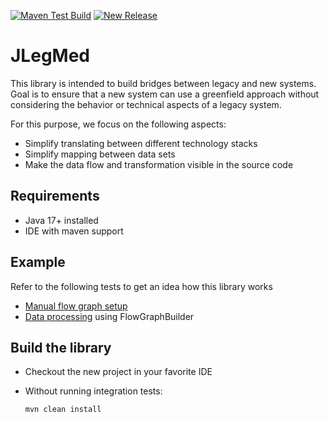[![Maven Test Build](https://github.com/jexxa-projects/JLegMed/actions/workflows/mavenBuild.yml/badge.svg)](https://github.com/jexxa-projects/JLegMed/actions/workflows/mavenBuild.yml)
[![New Release](https://github.com/jexxa-projects/JLegMed/actions/workflows/newRelease.yml/badge.svg)](https://github.com/jexxa-projects/JLegMed/actions/workflows/newRelease.yml)

# JLegMed
This library is intended to build bridges between legacy and new systems. Goal is to ensure that a new system can use a greenfield approach without considering the behavior or technical aspects of a legacy system.  

For this purpose, we focus on the following aspects:  
* Simplify translating between different technology stacks
* Simplify mapping between data sets 
* Make the data flow and transformation visible in the source code 


## Requirements

*   Java 17+ installed
*   IDE with maven support 

## Example 

Refer to the following tests to get an idea how this library works
* [Manual flow graph setup](src/test/java/io/jexxa/jlegmed/core/flowgraph/ManualFlowgraphTest.java) 
* [Data processing](src/test/java/io/jexxa/jlegmed/core/flowgraph/FlowGraphBuilderTest.java) using FlowGraphBuilder


## Build the library

*   Checkout the new project in your favorite IDE

*   Without running integration tests:
    ```shell
    mvn clean install 
    ```


